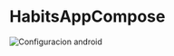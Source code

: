 # HabitsAppCompose

![Configuracion android](https://github.com/user-attachments/assets/bbc950f4-2e84-41c5-848d-c69dfe755380)
